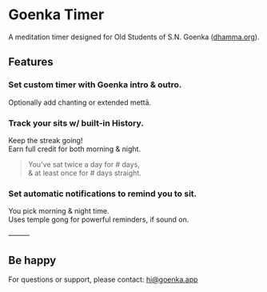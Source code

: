# Goenka Timer

A meditation timer designed for Old Students of S.N. Goenka ([dhamma.org](https://www.dhamma.org)).

## Features

### Set custom timer with Goenka intro & outro.

Optionally add chanting or extended mettā.

### Track your sits w/ built-in History.

Keep the streak going!  
Earn full credit for both morning & night.

> You've sat twice a day for # days,  
> & at least once for # days straight.

### Set automatic notifications to remind you to sit.

You pick morning & night time.  
Uses temple gong for powerful reminders, if sound on.

———

## Be happy

For questions or support, please contact: [hi@goenka.app](mailto:hi@goenka.app)
